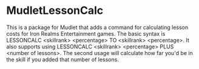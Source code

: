 MudletLessonCalc
================

This is a package for Mudlet that adds a command for calculating lesson costs for Iron Realms Entertainment games. The basic syntax is LESSONCALC &lt;skillrank> &lt;percentage> TO &lt;skillrank> &lt;percentage>. It also supports using LESSONCALC &lt;skillrank> &lt;percentage> PLUS &lt;number of lessons>. The second usage will calculate how far you'd be in the skill if you added that number of lessons.
